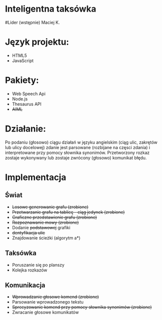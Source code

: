 Inteligentna taksówka
===========
#Lider (wstępnie)
Maciej K.

# Język projektu:
- HTML5
- JavaScript

# Pakiety:
- Web Speech Api
- Node.js
- Thesaurus API
- ~~AIML~~

# Działanie:
Po podaniu (głosowo) ciągu działań w języku angielskim (ciąg ulic, zakrętów lub ulicy docelowej) zdanie jest parsowane
(rozbijane na częsci zdania) i interpretowane przy pomocy słownika synonimów.
Przetworzony rozkaz zostaje wykonywany lub zostaje zwrócony (głosowo) komunikat błędu.  



# Implementacja

## Świat
- ~~Losowe generowanie grafu (zrobione)~~
- ~~Przetwarzanie grafu na tablicę - ciąg jedynek (zrobione)~~
- ~~Graficzne przedstawienie grafu (zrobione)~~
- ~~Rozpoznawanie mowy (zrobione)~~
- Dodanie ~~podstawowej~~ grafiki
- ~~dentyfikacja ulic~~
- Znajdowanie ścieżki (algorytm a*)


## Taksówka
- Poruszanie się po planszy
- Kolejka rozkazów


## Komunikacja
- ~~Wprowadzanie głosowe komend (zrobione)~~
- Parsowanie wprowadzonego tekstu
- ~~Sprecyzowanie komend przy pomocy słownika synonimów (zrobione)~~
- Zwracanie głosowe komunikatów


